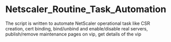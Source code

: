 # Netscaler_Routine_Task_Automation
The script is written to automate NetScaler operational task like CSR creation, cert binding, bind/unbind and enable/disable real servers, publish/remove maintenance pages on vip, get details of the vip
